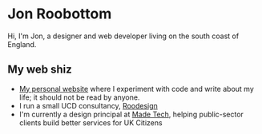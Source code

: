 # Jon Roobottom

Hi, I'm Jon, a designer and web developer living on the south coast of England.

## My web shiz

* [My personal website](https://roobottom.com) where I experiment with code and write about my life; it should not be read by anyone.
* I run a small UCD consultancy, [Roodesign](https://roodesign.co.uk)
* I'm currently a design principal at [Made Tech](https://madetech.com), helping public-sector clients build better services for UK Citizens
